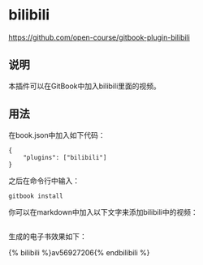 # bilibili

https://github.com/open-course/gitbook-plugin-bilibili

## 说明

本插件可以在GitBook中加入bilibili里面的视频。



## 用法

在book.json中加入如下代码：

```
{
    "plugins": ["bilibili"]
}
```

之后在命令行中输入：

```
gitbook install
```



你可以在markdown中加入以下文字来添加bilibili中的视频：

```

```

生成的电子书效果如下：

{% bilibili %}av56927206{% endbilibili %}

